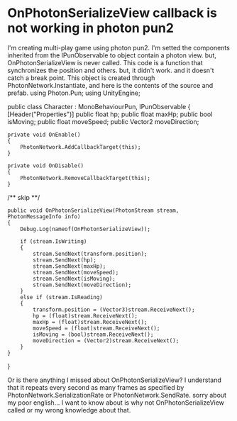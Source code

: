 
# OnPhotonSerializeView callback is not working in photon pun2

I'm creating multi-play game using photon pun2.
I'm setted the components inherited from the IPunObservable to object contain a photon view.
but, OnPhotonSerializeView is never called.
This code is a function that synchronizes the position and others. but, it didn't work. and it doesn't catch a break point.
This object is created through PhotonNetwork.Instantiate, and here is the contents of the source and prefab.
using Photon.Pun;
using UnityEngine;

public class Character : MonoBehaviourPun, IPunObservable
{
    [Header("Properties")]
    public float hp;
    public float maxHp;
    public bool isMoving;
    public float moveSpeed;
    public Vector2 moveDirection;

    private void OnEnable()
    {
        PhotonNetwork.AddCallbackTarget(this);
    }

    private void OnDisable()
    {
        PhotonNetwork.RemoveCallbackTarget(this);
    }

/** skip **/

    public void OnPhotonSerializeView(PhotonStream stream, PhotonMessageInfo info)
    {
        Debug.Log(nameof(OnPhotonSerializeView));

        if (stream.IsWriting)
        {
            stream.SendNext(transform.position);
            stream.SendNext(hp);
            stream.SendNext(maxHp);
            stream.SendNext(moveSpeed);
            stream.SendNext(isMoving);
            stream.SendNext(moveDirection);
        }
        else if (stream.IsReading)
        {
            transform.position = (Vector3)stream.ReceiveNext();
            hp = (float)stream.ReceiveNext();
            maxHp = (float)stream.ReceiveNext();
            moveSpeed = (float)stream.ReceiveNext();
            isMoving = (bool)stream.ReceiveNext();
            moveDirection = (Vector2)stream.ReceiveNext();
        }
    }

}


Or is there anything I missed about OnPhotonSerializeView?
I understand that it repeats every second as many frames as specified by PhotonNetwork.SerializationRate or PhotonNetwork.SendRate.
sorry about my poor english...
I want to know about is why not OnPhotonSerializeView called or my wrong knowledge about that.

        